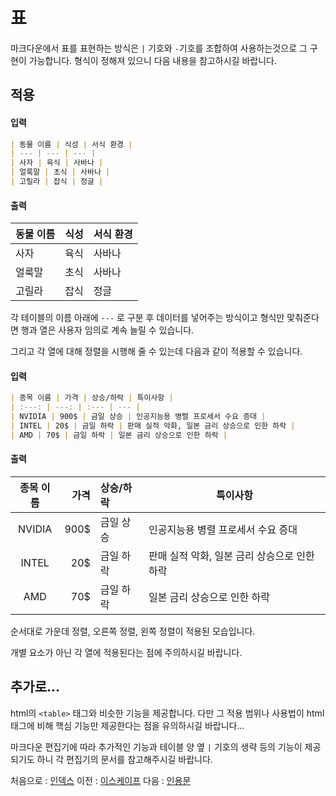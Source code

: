 표
===

마크다운에서 표를 표현하는 방식은 `|` 기호와 `-`기호를 조합하여 사용하는것으로 그 구현이 가능합니다. 형식이 정해져 있으니 다음 내용을 참고하시길 바랍니다.

적용
---
#### 입력
``` markdown
| 동물 이름 | 식성 | 서식 환경 |
| --- | --- | --- |
| 사자 | 육식 | 사바나 |
| 얼룩말 | 초식 | 사바나 |
| 고릴라 | 잡식 | 정글 |
```

#### 출력

| 동물 이름 | 식성  | 서식 환경 |
| ----- | --- | ----- |
| 사자    | 육식  | 사바나   |
| 얼룩말   | 초식  | 사바나   |
| 고릴라   | 잡식  | 정글    |

각 테이블의 이름 아래에 `---` 로 구분 후 데이터를 넣어주는 방식이고 형식만 맟춰준다면 행과 열은 사용자 임의로 계속 늘릴 수 있습니다.

그리고 각 열에 대해 정렬을 시행해 줄 수 있는데 다음과 같이 적용할 수 있습니다.

#### 입력
``` markdown
| 종목 이름 | 가격 | 상승/하락 | 특이사항 |
| :---: | ---: | :--- | --- |
| NVIDIA | 900$ | 금일 상승 | 인공지능용 병렬 프로세서 수요 증대 |
| INTEL | 20$ | 금일 하락 | 판매 실적 악화, 일본 금리 상승으로 인한 하락 |
| AMD | 70$ | 금일 하락 | 일본 금리 상승으로 인한 하락 |
```

#### 출력

| 종목 이름  |   가격 | 상승/하락 | 특이사항                       |
| :----: | ---: | :---- | -------------------------- |
| NVIDIA | 900$ | 금일 상승 | 인공지능용 병렬 프로세서 수요 증대        |
| INTEL  |  20$ | 금일 하락 | 판매 실적 악화, 일본 금리 상승으로 인한 하락 |
|  AMD   |  70$ | 금일 하락 | 일본 금리 상승으로 인한 하락           |
순서대로 가운데 정렬, 오른쪽 정렬, 왼쪽 정렬이 적용된 모습입니다.

개별 요소가 아닌 각 열에 적용된다는 점에 주의하시길 바랍니다.

추가로...
---
html의 `<table>` 태그와 비슷한 기능을 제공합니다. 다만 그 적용 범위나 사용법이 html 태그에 비해 핵심 기능만 제공한다는 점을 유의하시길 바랍니다...

마크다운 편집기에 따라 추가적인 기능과 테이블 양 옆 `|` 기호의 생략 등의 기능이 제공되기도 하니 각 편집기의 문서를 참고해주시길 바랍니다.

처음으로 : [인덱스](0_인덱스.md)
이전 : [이스케이프](6_이스케이프.md)
다음 : [인용문](8_인용문.md)
